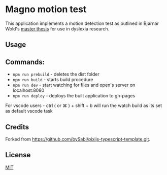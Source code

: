 # Magno motion test

This application implements a motion detection test as outlined in Bjørnar Wold's [master thesis](https://ntnuopen.ntnu.no/ntnu-xmlui/handle/11250/2421182) for use in dyslexia research.

## Usage

## Commands:

- `npm run prebuild` - deletes the dist folder
- `npm run build` - starts build procedure
- `npm run dev` - start watching for files and open's server on localhost:8080
- `npm run deploy` - deploys the built application to gh-pages

For vscode users - ctrl ( or ⌘ ) + shift + b will run the watch build as its set as default vscode task

## Credits

Forked from https://github.com/bySabi/pixijs-typescript-template.git.

## License

[MIT](./LICENSE)
